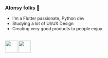 ### Alonsy folks 👋

- I'm a Flutter passionate, Python dev
- Studying a lot of UI/UX Design
- Creating very good products to people enjoy.

 <div><br>
  <img align="center" heigh="30" width="40" src="https://cdn.jsdelivr.net/gh/devicons/devicon/icons/php/php-original.svg" />
  <img align="center" heigh="30" width="40" src="https://cdn.jsdelivr.net/gh/devicons/devicon/icons/python/python-original.svg" />
 </div>
